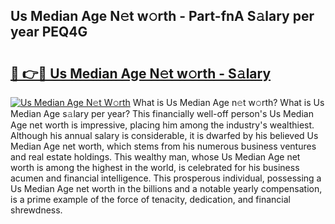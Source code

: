 ## Us Median Age N𝚎t w𝚘rth - Part-fnA S𝚊lary per year PEQ4G

# <h2><a href="http://gc48inv.nevu.top/?p=Us+Median+Age">🔗 👉🔴 Us Median Age N𝚎t w𝚘rth - S𝚊lary</a></h2>

[![Us Median Age N𝚎t W𝚘rth](https://i.imgur.com/Oavwk0R.jpeg)](http://gc48inv.nevu.top/?p=Us+Median+Age)
What is Us Median Age n𝚎t w𝚘rth? What is Us Median Age s𝚊lary per year?
This financially well-off person's Us Median Age net worth is impressive, placing him among the industry's wealthiest. Although his annual salary is considerable, it is dwarfed by his believed Us Median Age net worth, which stems from his numerous business ventures and real estate holdings. This wealthy man, whose Us Median Age net worth is among the highest in the world, is celebrated for his business acumen and financial intelligence. This prosperous individual, possessing a Us Median Age net worth in the billions and a notable yearly compensation, is a prime example of the force of tenacity, dedication, and financial shrewdness.
